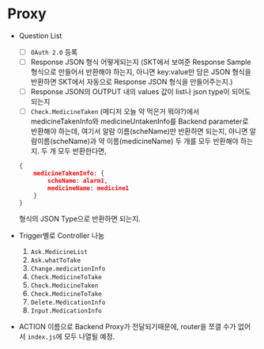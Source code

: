 # Proxy 

- Question List
    - [ ] `OAuth 2.0` 등록
    - [ ] Response JSON 형식 어떻게되는지 (SKT에서 보여준 Response Sample형식으로 만들어서 반환해야 하는지, 아니면 key:value만 담은 JSON 형식을 반환하면 SKT에서 자동으로 Response JSON 형식을 만들어주는지.)
    - [ ] Response JSON의 OUTPUT 내의 values 값이 list나 json type이 되어도 되는지
    - [ ] `Check.MedicineTaken` (메디저 오늘 약 먹은거 뭐야?)에서 medicineTakenInfo와 medicineUntakenInfo를 Backend parameter로 반환해야 하는데, 여기서 알람 이름(scheName)만 반환하면 되는지, 아니면 알람이름(scheName)과 약 이름(medicineName) 두 개를 모두 반환해야 하는지. 두 개 모두 반환한다면, 
    ```json
    {
        medicineTakenInfo: {
            scheName: alarm1, 
            medicineName: medicine1
        }
    }
    ```
    형식의 JSON Type으로 반환하면 되는지.

- Trigger별로 Controller 나눔
    1. `Ask.MedicineList`
    2. `Ask.whatToTake`
    3. `Change.medicationInfo`
    4. `Check.MedicineToTake`
    5. `Check.MedicineTaken`
    6. `Check.MedicineToTake`
    7. `Delete.MedicationInfo`
    8. `Input.MedicationInfo`

- ACTION 이름으로 Backend Proxy가 전달되기때문에, router을 쪼갤 수가 없어서 `index.js`에 모두 나열될 예정.

